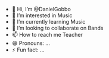 - 👋 Hi, I’m @DanielGobbo
- 👀 I’m interested in Music
- 🌱 I’m currently learning Music
- 💞️ I’m looking to collaborate on Bands
- 📫 How to reach me Teacher
- 😄 Pronouns: ...
- ⚡ Fun fact: ...

<!---
DanielGobbo/DanielGobbo is a ✨ special ✨ repository because its `README.md` (this file) appears on your GitHub profile.
You can click the Preview link to take a look at your changes.
--->
